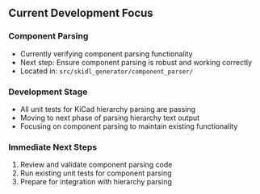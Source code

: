 ## Current Development Focus

### Component Parsing
- Currently verifying component parsing functionality
- Next step: Ensure component parsing is robust and working correctly
- Located in: `src/skidl_generator/component_parser/`

### Development Stage
- All unit tests for KiCad hierarchy parsing are passing
- Moving to next phase of parsing hierarchy text output
- Focusing on component parsing to maintain existing functionality

### Immediate Next Steps
1. Review and validate component parsing code
2. Run existing unit tests for component parsing
3. Prepare for integration with hierarchy parsing

